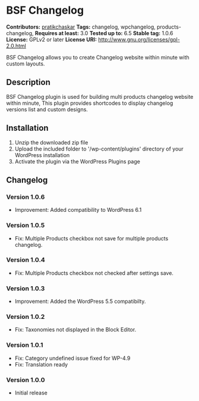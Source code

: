 # BSF Changelog #
**Contributors:** [pratikchaskar](https://profiles.wordpress.org/pratikchaskar/)
**Tags:** changelog, wpchangelog, products-changelog,
**Requires at least:** 3.0
**Tested up to:** 6.5
**Stable tag:** 1.0.6
**License:** GPLv2 or later
**License URI:** http://www.gnu.org/licenses/gpl-2.0.html

BSF Changelog allows you to create Changelog website within minute with custom layouts.

## Description ##

BSF Changelog plugin is used for building multi products changelog website within minute, This plugin provides shortcodes to display changelog versions list and custom designs.

## Installation ##

1. Unzip the downloaded zip file
2. Upload the included folder to '/wp-content/plugins' directory of your WordPress installation
3. Activate the plugin via the WordPress Plugins page

## Changelog ##

### Version 1.0.6 ###
* Improvement: Added compatibility to WordPress 6.1

### Version 1.0.5 ###
* Fix: Multiple Products checkbox not save for multiple products changelog.

### Version 1.0.4 ###
* Fix: Multiple Products checkbox not checked after settings save.

### Version 1.0.3 ###
* Improvement: Added the WordPress 5.5 compatibilty.

### Version 1.0.2 ###
- Fix: Taxonomies not displayed in the Block Editor.

### Version 1.0.1 ###
- Fix: Category undefined issue fixed for WP-4.9
- Fix: Translation ready

### Version 1.0.0 ###
- Initial release
